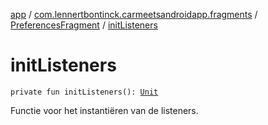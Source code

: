 [app](../../index.md) / [com.lennertbontinck.carmeetsandroidapp.fragments](../index.md) / [PreferencesFragment](index.md) / [initListeners](./init-listeners.md)

# initListeners

`private fun initListeners(): `[`Unit`](https://kotlinlang.org/api/latest/jvm/stdlib/kotlin/-unit/index.html)

Functie voor het instantiëren van de listeners.

